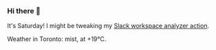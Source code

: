 ### Hi there :wave:

It's Saturday! I might be tweaking my [Slack workspace analyzer action](https://github.com/bewuethr/slack-analyzer).

Weather in Toronto: mist, at +19°C.
